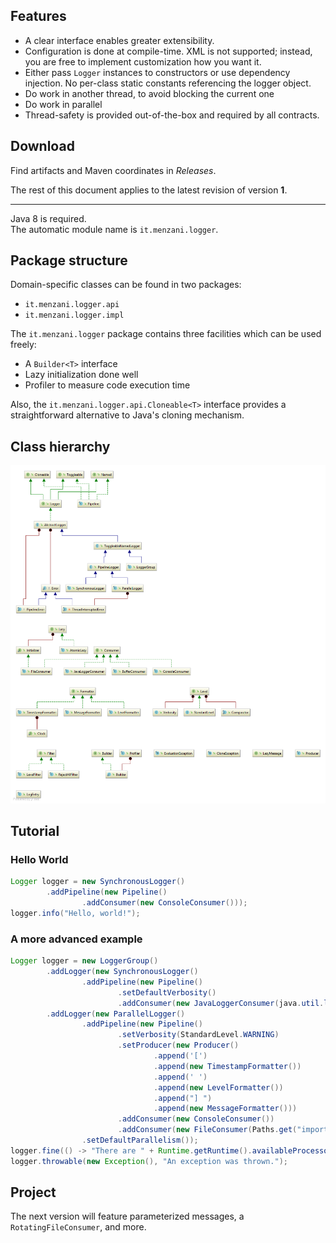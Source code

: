 ## Features

- A clear interface enables greater extensibility.
- Configuration is done at compile-time. XML is not supported; instead, you are free to implement customization how you want it.
- Either pass `Logger` instances to constructors or use dependency injection.
  No per-class static constants referencing the logger object.
- Do work in another thread, to avoid blocking the current one
- Do work in parallel
- Thread-safety is provided out-of-the-box and required by all contracts.

## Download

Find artifacts and Maven coordinates in _Releases_.

The rest of this document applies to the latest revision of version **1**.

---

Java 8 is required.  
The automatic module name is `it.menzani.logger`.

## Package structure

Domain-specific classes can be found in two packages:
- `it.menzani.logger.api`
- `it.menzani.logger.impl`

The `it.menzani.logger` package contains three facilities which can be used freely:
- A `Builder<T>` interface
- Lazy initialization done well
- Profiler to measure code execution time

Also, the `it.menzani.logger.api.Cloneable<T>` interface provides a straightforward alternative to Java's cloning mechanism.

## Class hierarchy

![](Logger.png)

## Tutorial

### Hello World

```java
Logger logger = new SynchronousLogger()
        .addPipeline(new Pipeline()
                .addConsumer(new ConsoleConsumer()));
logger.info("Hello, world!");
```

### A more advanced example

```java
Logger logger = new LoggerGroup()
        .addLogger(new SynchronousLogger()
                .addPipeline(new Pipeline()
                        .setDefaultVerbosity()
                        .addConsumer(new JavaLoggerConsumer(java.util.logging.Logger.getGlobal()))))
        .addLogger(new ParallelLogger()
                .addPipeline(new Pipeline()
                        .setVerbosity(StandardLevel.WARNING)
                        .setProducer(new Producer()
                                .append('[')
                                .append(new TimestampFormatter())
                                .append(' ')
                                .append(new LevelFormatter())
                                .append("] ")
                                .append(new MessageFormatter()))
                        .addConsumer(new ConsoleConsumer())
                        .addConsumer(new FileConsumer(Paths.get("important.log"))))
                .setDefaultParallelism());
logger.fine(() -> "There are " + Runtime.getRuntime().availableProcessors() + " logical processors.");
logger.throwable(new Exception(), "An exception was thrown.");
```

## Project

The next version will feature parameterized messages, a `RotatingFileConsumer`, and more.